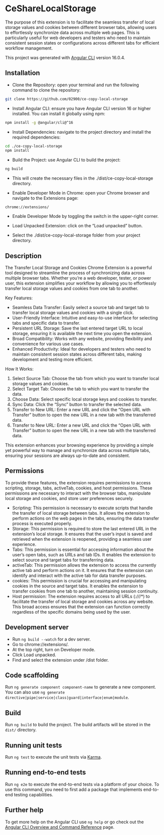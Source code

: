 # CeShareLocalStorage

The purpose of this extension is to facilitate the seamless transfer of local storage values and cookies between different browser tabs, allowing users to effortlessly synchronize data across multiple web pages. This is particularly useful for web developers and testers who need to maintain consistent session states or configurations across different tabs for efficient workflow management.

This project was generated with [Angular CLI](https://github.com/angular/angular-cli) version 16.0.4.

## Installation

- Clone the Repository: open your terminal and run the following command to clone the repository:

```sh
git clone https://github.com/02900/ce-copy-local-storage
```

- Install Angular CLI: ensure you have Angular CLI version 16 or higher installed. You can install it globally using npm:

```sh
npm install -g @angular/cli@^16
```

- Install Dependencies: navigate to the project directory and install the required dependencies:

```sh
cd ./ce-copy-local-storage
npm install
```

- Build the Project: use Angular CLI to build the project:

```sh
ng build
```

- This will create the necessary files in the ./dist/ce-copy-local-storage directory.

- Enable Developer Mode in Chrome: open your Chrome browser and navigate to the Extensions page:

```chrome://extensions/```

- Enable Developer Mode by toggling the switch in the upper-right corner.

- Load Unpacked Extension: click on the “Load unpacked” button.
- Select the ./dist/ce-copy-local-storage folder from your project directory.

## Description

The Transfer Local Storage and Cookies Chrome Extension is a powerful tool designed to streamline the process of synchronizing data across multiple browser tabs. Whether you’re a web developer, tester, or power user, this extension simplifies your workflow by allowing you to effortlessly transfer local storage values and cookies from one tab to another.

Key Features:

- Seamless Data Transfer: Easily select a source tab and target tab to transfer local storage values and cookies with a single click.
- User-Friendly Interface: Intuitive and easy-to-use interface for selecting tabs and specific data to transfer.
- Persistent URL Storage: Save the last entered target URL to local storage, ensuring it is available the next time you open the extension.
- Broad Compatibility: Works with any website, providing flexibility and convenience for various use cases.
- Enhanced Productivity: Ideal for developers and testers who need to maintain consistent session states across different tabs, making development and testing more efficient.

How It Works:

1. Select Source Tab: Choose the tab from which you want to transfer local storage values and cookies.
2. Select Target Tab: Choose the tab to which you want to transfer the data.
3. Choose Data: Select specific local storage keys and cookies to transfer.
4. Sync Data: Click the “Sync” button to transfer the selected data.
5. Transfer to New URL: Enter a new URL and click the “Open URL with Transfer” button to open the new URL in a new tab with the transferred data.
6. Transfer to New URL: Enter a new URL and click the “Open URL with Transfer” button to open the new URL in a new tab with the transferred data.

This extension enhances your browsing experience by providing a simple yet powerful way to manage and synchronize data across multiple tabs, ensuring your sessions are always up-to-date and consistent.

## Permissions

To provide these features, the extension requires permissions to access scripting, storage, tabs, activeTab, cookies, and host permissions. These permissions are necessary to interact with the browser tabs, manipulate local storage and cookies, and store user preferences securely.

- Scripting: This permission is necessary to execute scripts that handle the transfer of local storage between tabs. It allows the extension to perform actions on the web pages in the tabs, ensuring the data transfer process is executed properly.
- Storage: This permission is required to store the last entered URL in the extension’s local storage. It ensures that the user’s input is saved and retrieved when the extension is reopened, providing a seamless user experience.
- Tabs: This permission is essential for accessing information about the user’s open tabs, such as URLs and tab IDs. It enables the extension to select source and target tabs for transferring data.
- activeTab: This permission allows the extension to access the currently active tab and perform actions on it. It ensures that the extension can identify and interact with the active tab for data transfer purposes.
- cookies: This permission is crucial for accessing and manipulating cookies in the source and target tabs. It enables the extension to transfer cookies from one tab to another, maintaining session continuity.
- Host permission: The extension requires access to all URLs (_://_/\*) to facilitate the transfer of local storage and cookies across any website. This broad access ensures that the extension can function correctly regardless of the specific domains being used by the user.

## Development server

- Run `ng build --watch` for a dev server.
- Go to chrome://extensions/.
- At the top right, turn on Developer mode.
- Click Load unpacked.
- Find and select the extension under /dist folder.

## Code scaffolding

Run `ng generate component component-name` to generate a new component. You can also use `ng generate directive|pipe|service|class|guard|interface|enum|module`.

## Build

Run `ng build` to build the project. The build artifacts will be stored in the `dist/` directory.

## Running unit tests

Run `ng test` to execute the unit tests via [Karma](https://karma-runner.github.io).

## Running end-to-end tests

Run `ng e2e` to execute the end-to-end tests via a platform of your choice. To use this command, you need to first add a package that implements end-to-end testing capabilities.

## Further help

To get more help on the Angular CLI use `ng help` or go check out the [Angular CLI Overview and Command Reference](https://angular.io/cli) page.
